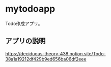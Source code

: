 # mytodoapp

Todo作成アプリ。

## アプリの説明

https://deciduous-theory-438.notion.site/Todo-38a1a19212df429b9ed656ba06df2eee
